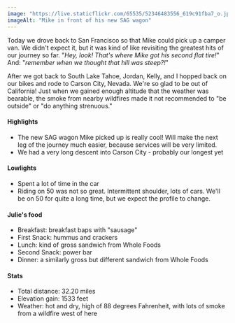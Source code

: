 ```yaml
---
image: "https://live.staticflickr.com/65535/52346483556_619c91fba7_o.jpg"
imageAlt: "Mike in front of his new SAG wagon"
---
```


Today we drove back to San Francisco so that Mike could pick up a camper van. We didn't expect it, but it was kind of like revisiting the greatest hits of our journey so far. "_Hey, look! That's where Mike got his second flat tire!_" And: "_remember when we thought that hill was steep?!_"

After we got back to South Lake Tahoe, Jordan, Kelly, and I hopped back on our bikes and rode to Carson City, Nevada. We're so glad to be out of California! Just when we gained enough altitude that the weather was bearable, the smoke from nearby wildfires made it not recommended to "be outside" or "do anything strenuous." 

#### Highlights
- The new SAG wagon Mike picked up is really cool! Will make the next leg of the journey much easier, because services will be very limited. 
- We had a very long descent into Carson City - probably our longest yet

#### Lowlights
- Spent a lot of time in the car
- Riding on 50 was not so great. Intermittent shoulder, lots of cars. We'll be on 50 for quite a long time, but we expect the profile to change. 

#### Julie's food
- Breakfast: breakfast baps with "sausage"
- First Snack: hummus and crackers
- Lunch: kind of gross sandwich from Whole Foods
- Second Snack: power bar 
- Dinner: a similarly gross but different sandwich from Whole Foods

#### Stats
- Total distance: 32.20 miles
- Elevation gain: 1533 feet
- Weather: hot and dry, high of 88 degrees Fahrenheit, with lots of smoke from a wildfire west of here
